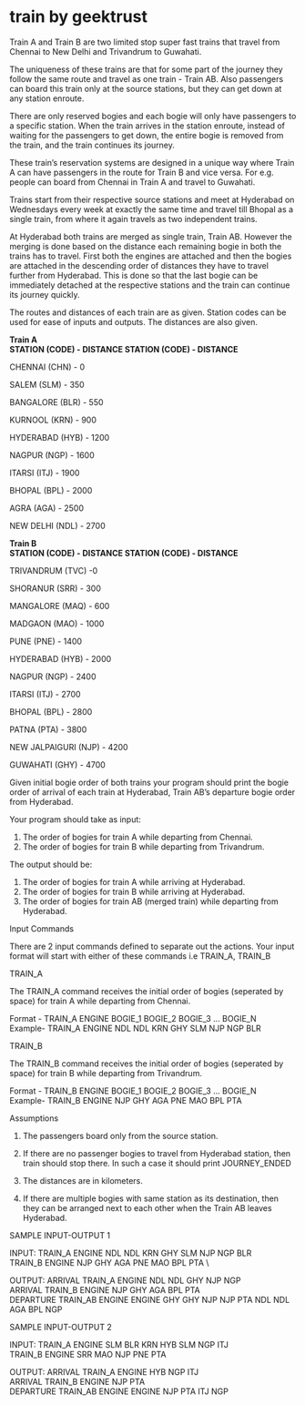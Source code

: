 # train by geektrust

Train A and Train B are two limited stop super fast trains that travel from Chennai to New Delhi and Trivandrum to Guwahati.

The uniqueness of these trains are that for some part of the journey they follow the same route and travel as one train - Train AB. Also passengers can board this train only at the source stations, but they can get down at any station enroute.

There are only reserved bogies and each bogie will only have passengers to a specific station. When the train arrives in the station enroute, instead of waiting for the passengers to get down, the entire bogie is removed from the train, and the train continues its journey.

These train’s reservation systems are designed in a unique way where Train A can have passengers in the route for Train B and vice versa. For e.g. people can board from Chennai in Train A and travel to Guwahati.

Trains start from their respective source stations and meet at Hyderabad on Wednesdays every week at exactly the same time and travel till Bhopal as a single train, from where it again travels as two independent trains.

At Hyderabad both trains are merged as single train, Train AB. However the merging is done based on the distance each remaining bogie in both the trains has to travel. First both the engines are attached and then the bogies are attached in the descending order of distances they have to travel further from Hyderabad. This is done so that the last bogie can be immediately detached at the respective stations and the train can continue its journey quickly.

The routes and distances of each train are as given. Station codes can be used for ease of inputs and outputs. The distances are also given.


**Train A** \
**STATION (CODE) - DISTANCE	STATION (CODE) - DISTANCE**

CHENNAI (CHN) - 0

SALEM (SLM) - 350

BANGALORE (BLR) - 550

KURNOOL (KRN) - 900

HYDERABAD (HYB) - 1200

NAGPUR (NGP) - 1600

ITARSI (ITJ) - 1900

BHOPAL (BPL) - 2000

AGRA (AGA) - 2500

NEW DELHI (NDL) - 2700

**Train B** \
**STATION (CODE) - DISTANCE	STATION (CODE) - DISTANCE**

TRIVANDRUM (TVC) -0

SHORANUR (SRR) - 300

MANGALORE (MAQ) - 600

MADGAON (MAO) - 1000

PUNE (PNE) - 1400

HYDERABAD (HYB) - 2000

NAGPUR (NGP) - 2400

ITARSI (ITJ) - 2700

BHOPAL (BPL) - 2800

PATNA (PTA) - 3800

NEW JALPAIGURI (NJP) - 4200

GUWAHATI (GHY) - 4700


Given initial bogie order of both trains your program should print the bogie order of arrival of each train at Hyderabad, Train AB’s departure bogie order from Hyderabad.


Your program should take as input:

1. The order of bogies for train A while departing from Chennai.
2. The order of bogies for train B while departing from Trivandrum.

The output should be:

1. The order of bogies for train A while arriving at Hyderabad.
2. The order of bogies for train B while arriving at Hyderabad.
3. The order of bogies for train AB (merged train) while departing from Hyderabad.


Input Commands

There are 2 input commands defined to separate out the actions. Your input format will start with either of these commands i.e TRAIN_A, TRAIN_B

TRAIN_A

The TRAIN_A command receives the initial order of bogies (seperated by space) for train A while departing from Chennai.

Format - TRAIN_A ENGINE BOGIE_1 BOGIE_2 BOGIE_3 ... BOGIE_N \
Example- TRAIN_A ENGINE NDL NDL KRN GHY SLM NJP NGP BLR

TRAIN_B

The TRAIN_B command receives the initial order of bogies (seperated by space) for train B while departing from Trivandrum.

Format - TRAIN_B ENGINE BOGIE_1 BOGIE_2 BOGIE_3 ... BOGIE_N \
Example- TRAIN_B ENGINE NJP GHY AGA PNE MAO BPL PTA


Assumptions

1. The passengers board only from the source station.

2. If there are no passenger bogies to travel from Hyderabad station, then train should stop there. In such a case it should print JOURNEY_ENDED

3. The distances are in kilometers.

4. If there are multiple bogies with same station as its destination, then they can be arranged next to each other when the Train AB leaves Hyderabad.


SAMPLE INPUT-OUTPUT 1

INPUT:
TRAIN_A ENGINE NDL NDL KRN GHY SLM NJP NGP BLR \
TRAIN_B ENGINE NJP GHY AGA PNE MAO BPL PTA \


OUTPUT:
ARRIVAL TRAIN_A ENGINE NDL NDL GHY NJP NGP \
ARRIVAL TRAIN_B ENGINE NJP GHY AGA BPL PTA \
DEPARTURE TRAIN_AB ENGINE ENGINE GHY GHY NJP NJP PTA NDL NDL AGA BPL NGP


SAMPLE INPUT-OUTPUT 2

INPUT:
TRAIN_A ENGINE SLM BLR KRN HYB SLM NGP ITJ \
TRAIN_B ENGINE SRR MAO NJP PNE PTA


OUTPUT:
ARRIVAL TRAIN_A ENGINE HYB NGP ITJ \
ARRIVAL TRAIN_B ENGINE NJP PTA \
DEPARTURE TRAIN_AB ENGINE ENGINE NJP PTA ITJ NGP

